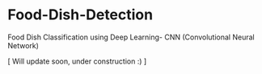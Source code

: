# Food-Dish-Detection
Food Dish Classification using Deep Learning- CNN (Convolutional Neural Network)

[ Will update soon, under construction :) ]
